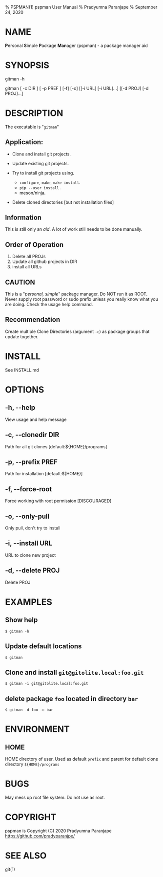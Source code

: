 % PSPMAN(1) pspman User Manual
% Pradyumna Paranjape
% September 24, 2020

# NAME
  **P**ersonal **S**imple **P**ackage **Man**ager (pspman) - a package manager aid

# SYNOPSIS
  gitman -h

  gitman [ -c DIR ] [ -p PREF ] [-f] [-o] [[-i URL] [-i URL]...] [[-d PROJ] [-d PROJ]...]

# DESCRIPTION
  The executable is "`gitman`"

## Application:
  - Clone and install git projects.
  - Update existing git projects.
  - Try to install git projects using.

    - `configure`, `make`, `make install`.
    - `pip --user install` .
    - meson/ninja.

  - Delete cloned directories [but not installation files]

## Information
  This is still only an *aid*.
  A lot of work still needs to be done manually.

## Order of Operation
  1. Delete all PROJs
  2. Update all github projects in DIR
  3. install all URLs


## CAUTION
This is a "*personal, simple*" package manager. Do NOT run it as ROOT.
Never supply root password or sudo prefix unless you really know what you are doing.
Check the usage help command.

## Recommendation
Create multiple Clone Directories (argument `-c`) as package groups that update together.
  
# INSTALL
See INSTALL.md
 
# OPTIONS
## -h, --help
View usage and help message

## -c, --clonedir DIR
Path for all git clones [default:${HOME}/programs]
  
## -p, --prefix PREF
Path for installation [default:${HOME}]

## -f, --force-root
Force working with root permission [DISCOURAGED]

## -o, --only-pull
Only pull, don't try to install

## -i, --install URL
URL to clone new project

## -d, --delete PROJ
Delete PROJ

# EXAMPLES
##  Show help
```
$ gitman -h
```

##  Update default locations
```
$ gitman
```
  
##  Clone and install `git@gitolite.local:foo.git`
```
$ gitman -i git@gitolite.local:foo.git
```
  
##  delete package `foo` located in directory `bar`
```
$ gitman -d foo -c bar
```

# ENVIRONMENT
## HOME
HOME directory of user. Used as default `prefix` and parent for default clone directory `${HOME}/programs`
  
# BUGS
May mess up root file system. Do not use as root.

# COPYRIGHT
pspman is Copyright (C) 2020 Pradyumna Paranjape <https://github.com/pradyparanjpe/>

# SEE ALSO
git(1)
